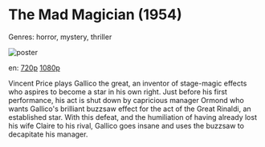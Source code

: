 # The Mad Magician (1954)

Genres: horror, mystery, thriller

![poster](http://image.tmdb.org/t/p/w500/tMCStiQi0jRsk73YrVPLREXjKoo.jpg)

en:
  [720p](magnet:?xt=urn:btih:B3C071B521E25872C2489879C0F82EB4DE4B1DD0&tr=udp://glotorrents.pw:6969/announce&tr=udp://tracker.opentrackr.org:1337/announce&tr=udp://torrent.gresille.org:80/announce&tr=udp://tracker.openbittorrent.com:80&tr=udp://tracker.coppersurfer.tk:6969&tr=udp://tracker.leechers-paradise.org:6969&tr=udp://p4p.arenabg.ch:1337&tr=udp://tracker.internetwarriors.net:1337)
  [1080p](magnet:?xt=urn:btih:52CBF7CE19F07762AFF5EF5013C85892ED11BDDB&tr=udp://glotorrents.pw:6969/announce&tr=udp://tracker.opentrackr.org:1337/announce&tr=udp://torrent.gresille.org:80/announce&tr=udp://tracker.openbittorrent.com:80&tr=udp://tracker.coppersurfer.tk:6969&tr=udp://tracker.leechers-paradise.org:6969&tr=udp://p4p.arenabg.ch:1337&tr=udp://tracker.internetwarriors.net:1337)
  


Vincent Price plays Gallico the great, an inventor of stage-magic effects who aspires to become a star in his own right. Just before his first performance, his act is shut down by capricious manager Ormond who wants Gallico's brilliant buzzsaw effect for the act of the Great Rinaldi, an established star. With this defeat, and the humiliation of having already lost his wife Claire to his rival, Gallico goes insane and uses the buzzsaw to decapitate his manager.